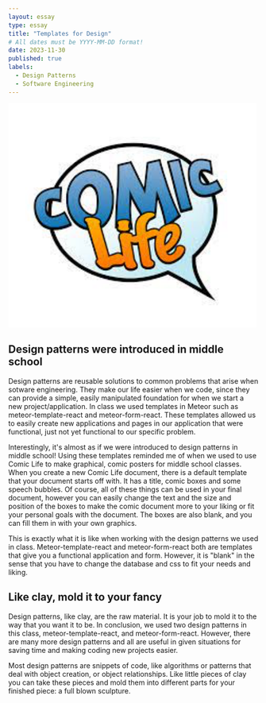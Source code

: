 ```yaml
---
layout: essay
type: essay
title: "Templates for Design"
# All dates must be YYYY-MM-DD format!
date: 2023-11-30
published: true
labels:
  - Design Patterns
  - Software Engineering
---
```


<img width="500px" class="rounded float-start pe-4" src="../img/comic.png">

## Design patterns were introduced in middle school

  Design patterns are reusable solutions to common problems that arise when sotware engineering. They make our life easier when we code, since they can provide a simple, easily manipulated foundation for when we start a new project/application. In class we used templates in Meteor such as meteor-template-react and meteor-form-react. These templates allowed us to easily create new applications and pages in our application that were functional, just not yet functional to our specific problem. 
  
  Interestingly, it's almost as if we were introduced to design patterns in middle school! Using these templates reminded me of when we used to use Comic Life to make graphical, comic posters for middle school classes. When you create a new Comic Life document, there is a default template that your document starts off with. It has a title, comic boxes and some speech bubbles. Of course, all of these things can be used in your final document, however you can easily change the text and the size and position of the boxes to make the comic document more to your liking or fit your personal goals with the document. The boxes are also blank, and you can fill them in with your own graphics.
  
  This is exactly what it is like when working with the design patterns we used in class. Meteor-template-react and meteor-form-react both are templates that give you a functional application and form. However, it is "blank" in the sense that you have to change the database and css to fit your needs and liking. 

## Like clay, mold it to your fancy

  Design patterns, like clay, are the raw material. It is your job to mold it to the way that you want it to be. In conclusion, we used two design patterns in this class, meteor-template-react, and meteor-form-react. However, there are many more design patterns and all are useful in given situations for saving time and making coding new projects easier. 
  
  Most design patterns are snippets of code, like algorithms or patterns that deal with object creation, or object relationships. Like little pieces of clay you can take these pieces and mold them into different parts for your finished piece: a full blown sculpture.
